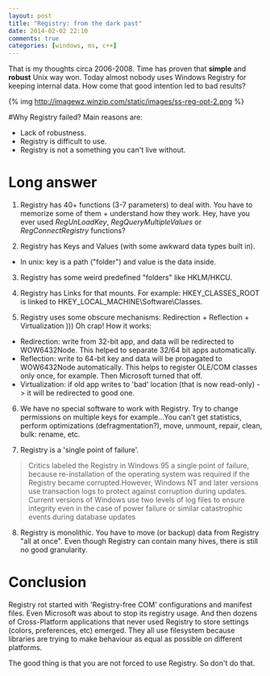 ```yaml
---
layout: post
title: "Registry: from the dark past"
date: 2014-02-02 22:10
comments: true
categories: [windows, ms, c++]
---
```


That is my thoughts circa 2006-2008. Time has proven that **simple** and **robust** Unix way won.
Today almost nobody uses Windows Registry for keeping internal data. 
How come that good intention led to bad results?

{% img http://imagewz.winzip.com/static/images/ss-reg-opt-2.png %}

#Why Registry failed?
Main reasons are:

* Lack of robustness.
* Registry is difficult to use.
* Registry is not a something you can't live without.

# Long answer 

1) Registry has 40+ functions (3-7 parameters) to deal with. You have to memorize some of them + understand how they work. Hey, have you ever used *RegUnLoadKey*, *RegQueryMultipleValues* or *RegConnectRegistry* functions?

2) Registry has Keys and Values (with some awkward data types built in).
- In unix: key is a path ("folder") and value is the data inside. 

3) Registry has some weird predefined "folders" like HKLM/HKCU. 

4) Registry has Links for that mounts. For example:  HKEY_CLASSES_ROOT is linked to HKEY_LOCAL_MACHINE\Software\Classes.

5) Registry uses some obscure mechanisms: Redirection + Reflection + Virtualization ))) Oh crap!
How it works:

* Redirection: write from 32-bit app, and data will be redirected to WOW6432Node. This helped to separate 32/64 bit apps automatically.
* Reflection: write to 64-bit key and data will be propagated to WOW6432Node automatically. This helps to register OLE/COM classes only once, for example. Then Microsoft turned that off.
* Virtualization: if old app writes to 'bad' location (that is now read-only) -> it will be redirected to good one.

6) We have no special software to work with Registry. Try to change permissions on multiple keys for example...You can't get statistics, perform optimizations (defragmentation?), move, unmount, repair, clean, bulk: rename, etc. 

7) Registry is a 'single point of failure'. 
> Critics labeled the Registry in Windows 95 a single point of failure, because re-installation of the operating system was required if the Registry became corrupted.However, Windows NT and later versions use transaction logs to protect against corruption during updates. Current versions of Windows use two levels of log files to ensure integrity even in the case of power failure or similar catastrophic events during database updates

8) Registry is monolithic. You have to move (or backup) data from Registry "all at once". Even though Registry can contain many hives, there is still no good granularity.

# Conclusion
Registry rot started with 'Registry-free COM' configurations and manifest files. Even Microsoft was about to stop its registry usage.
And then dozens of Cross-Platform applications that never used Registry to store settings (colors, preferences, etc) emerged. They all use filesystem because libraries are trying to make behaviour as equal as possible on different platforms. 

The good thing is that you are not forced to use Registry. So don't do that.

